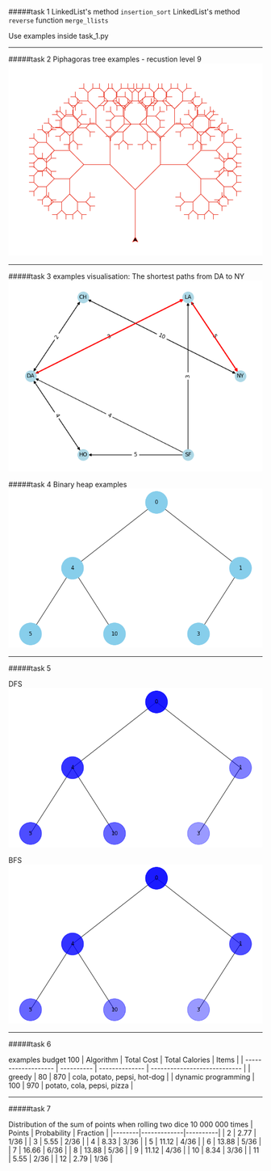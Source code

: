 #####task 1
LinkedList's method `insertion_sort`
LinkedList's method `reverse`
function `merge_llists`

Use examples inside task_1.py

---

#####task 2
Piphagoras tree examples - recustion level 9
![Piphagoras tree](./assets/task_2.png "Piphagoras tree")

---

#####task 3
examples visualisation: The shortest paths from DA to NY
![](./assets/task_3.png)

#####task 4
Binary heap examples
![Binary heap](./assets/task_4.png)

---

#####task 5

DFS
![dfs](./assets/task_5_dfs.png)

BFS
![bfs](./assets/task_5_bfs.png)

---

#####task 6

examples budget 100
| Algorithm | Total Cost | Total Calories | Items |
| ------------------- | ---------- | -------------- | ---------------------------- |
| greedy | 80 | 870 | cola, potato, pepsi, hot-dog |
| dynamic programming | 100 | 970 | potato, cola, pepsi, pizza |

---

#####task 7

Distribution of the sum of points when rolling two dice
10 000 000 times
| Points | Probability | Fraction |
|--------|-------------|----------|
| 2 | 2.77 | 1/36 |
| 3 | 5.55 | 2/36 |
| 4 | 8.33 | 3/36 |
| 5 | 11.12 | 4/36 |
| 6 | 13.88 | 5/36 |
| 7 | 16.66 | 6/36 |
| 8 | 13.88 | 5/36 |
| 9 | 11.12 | 4/36 |
| 10 | 8.34 | 3/36 |
| 11 | 5.55 | 2/36 |
| 12 | 2.79 | 1/36 |
